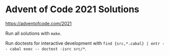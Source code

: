 # Advent of Code 2021 Solutions

https://adventofcode.com/2021

Run all solutions with `make`.

Run doctests for interactive development with `find {src,*.cabal} | entr -- cabal exec -- doctest -isrc src/*`.